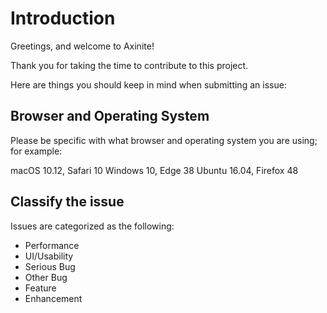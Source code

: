 # Introduction

Greetings, and welcome to Axinite!

Thank you for taking the time to contribute to this project.

Here are things you should keep in mind when submitting an issue:

## Browser and Operating System

Please be specific with what browser and operating system you are using; for example:

macOS 10.12, Safari 10
Windows 10, Edge 38
Ubuntu 16.04, Firefox 48

## Classify the issue

Issues are categorized as the following:

- Performance
- UI/Usability
- Serious Bug
- Other Bug
- Feature
- Enhancement
